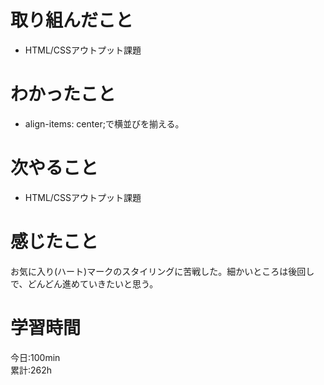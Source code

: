 # 取り組んだこと       
- HTML/CSSアウトプット課題
# わかったこと
- align-items: center;で横並びを揃える。
# 次やること
- HTML/CSSアウトプット課題
# 感じたこと
お気に入り(ハート)マークのスタイリングに苦戦した。細かいところは後回しで、どんどん進めていきたいと思う。
# 学習時間  
今日:100min  
累計:262h
